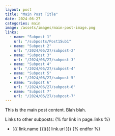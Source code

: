 ```yaml
---
layout: post
title: "Main Post Title"
date: 2024-06-27
categories: main
image: /assets/images/main-post-image.png
links:
  - name: "Subpost 1"
    url: "/subposts/Post1Sub1"
  - name: "Subpost 2"
    url: "/2024/06/27/subpost-2"
  - name: "Subpost 3"
    url: "/2024/06/27/subpost-3"
  - name: "Subpost 4"
    url: "/2024/06/27/subpost-4"
  - name: "Subpost 5"
    url: "/2024/06/27/subpost-5"
  - name: "Subpost 6"
    url: "/2024/06/27/subpost-6"
  - name: "Subpost 7"
    url: "/2024/06/27/subpost-7"
---
```

This is the main post content. Blah blah.

Links to other subposts:
{% for link in page.links %}
- [{{ link.name }}]({{ link.url }})
{% endfor %}
